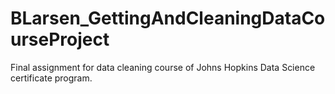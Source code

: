 # BLarsen_GettingAndCleaningDataCourseProject
Final assignment for data cleaning course of Johns Hopkins Data Science certificate program.
